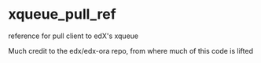 xqueue_pull_ref
===============

reference for pull client to edX's xqueue

Much credit to the edx/edx-ora repo, from where much of this code is lifted
